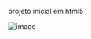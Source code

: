 projeto inicial em html5

![image](https://github.com/Ramonkennedy/classes_ids/assets/149530333/e467b253-c07d-4746-80a5-b8e3d7ac390d)
